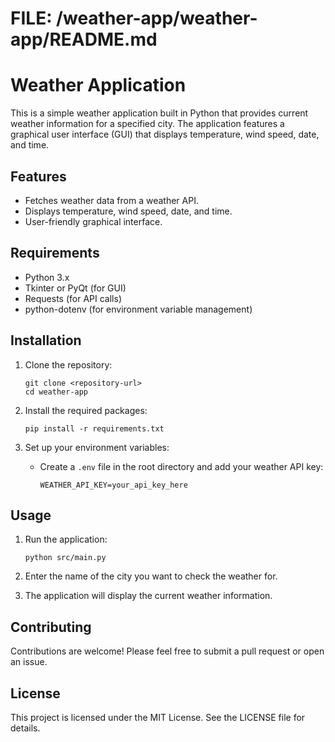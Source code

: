 # FILE: /weather-app/weather-app/README.md

# Weather Application

This is a simple weather application built in Python that provides current weather information for a specified city. The application features a graphical user interface (GUI) that displays temperature, wind speed, date, and time.

## Features

- Fetches weather data from a weather API.
- Displays temperature, wind speed, date, and time.
- User-friendly graphical interface.

## Requirements

- Python 3.x
- Tkinter or PyQt (for GUI)
- Requests (for API calls)
- python-dotenv (for environment variable management)

## Installation

1. Clone the repository:
   ```
   git clone <repository-url>
   cd weather-app
   ```

2. Install the required packages:
   ```
   pip install -r requirements.txt
   ```

3. Set up your environment variables:
   - Create a `.env` file in the root directory and add your weather API key:
     ```
     WEATHER_API_KEY=your_api_key_here
     ```

## Usage

1. Run the application:
   ```
   python src/main.py
   ```

2. Enter the name of the city you want to check the weather for.

3. The application will display the current weather information.

## Contributing

Contributions are welcome! Please feel free to submit a pull request or open an issue.

## License

This project is licensed under the MIT License. See the LICENSE file for details.